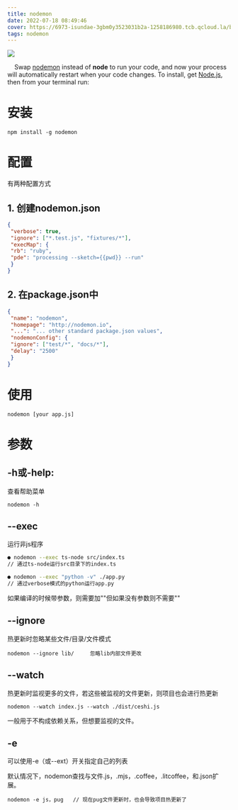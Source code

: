 ```yaml
---
title: nodemon
date: 2022-07-18 08:49:46
cover: https://6973-isundae-3gbm0y3523031b2a-1258186980.tcb.qcloud.la/blog/202209041448201.png
tags: nodemon
---
```


![](https://6973-isundae-3gbm0y3523031b2a-1258186980.tcb.qcloud.la/blog/202209041448201.png)



    Swap [nodemon](https://nodemon.io/) instead of **node** to run your code, and now your process will automatically restart when your code changes. To install, get [Node.js](https://nodejs.org/), then from your terminal run:



# 安装

`npm install -g nodemon`

# 配置

有两种配置方式

## 1. 创建nodemon.json

```json
{
 "verbose": true,
 "ignore": ["*.test.js", "fixtures/*"],
 "execMap": {
 "rb": "ruby",
 "pde": "processing --sketch={{pwd}} --run"
 }
}
```

## 2. 在package.json中

```json
{
 "name": "nodemon",
 "homepage": "http://nodemon.io",
 "...": "... other standard package.json values",
 "nodemonConfig": {
 "ignore": ["test/*", "docs/*"],
 "delay": "2500"
 }
}
```

# 使用

`nodemon [your app.js]`

# 参数

## -h或-help:

查看帮助菜单

`nodemon -h`

## --exec

运行非js程序

```bash
● nodemon --exec ts-node src/index.ts 
// 通过ts-node运行src目录下的index.ts

● nodemon --exec "python -v" ./app.py 
// 通过verbose模式的python运行app.py
```

如果编译的时候带参数，则需要加""但如果没有参数则不需要""

## --ignore

热更新时忽略某些文件/目录/文件模式

`nodemon --ignore lib/     忽略lib内部文件更改`

## --watch

热更新时监视更多的文件，若这些被监视的文件更新，则项目也会进行热更新

`nodemon --watch index.js --watch ./dist/ceshi.js`

一般用于不构成依赖关系，但想要监视的文件。

## -e

可以使用-e（或--ext）开关指定自己的列表

默认情况下，nodemon查找与文件.js，.mjs，.coffee，.litcoffee，和.json扩展。

`nodemon -e js，pug   // 现在pug文件更新时，也会导致项目热更新了`
